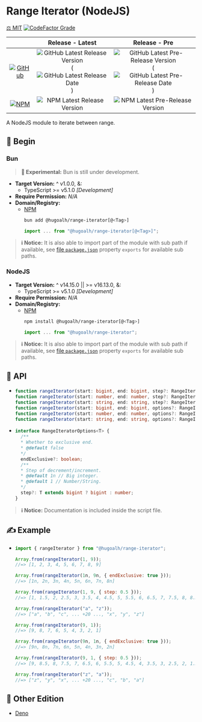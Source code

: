 # Range Iterator (NodeJS)

[⚖️ MIT](./LICENSE.md)
[![CodeFactor Grade](https://img.shields.io/codefactor/grade/github/hugoalh-studio/range-iterator-nodejs?label=Grade&logo=codefactor&logoColor=ffffff&style=flat-square "CodeFactor Grade")](https://www.codefactor.io/repository/github/hugoalh-studio/range-iterator-nodejs)

|  | **Release - Latest** | **Release - Pre** |
|:-:|:-:|:-:|
| [![GitHub](https://img.shields.io/badge/GitHub-181717?logo=github&logoColor=ffffff&style=flat-square "GitHub")](https://github.com/hugoalh-studio/range-iterator-nodejs) | ![GitHub Latest Release Version](https://img.shields.io/github/release/hugoalh-studio/range-iterator-nodejs?sort=semver&label=&style=flat-square "GitHub Latest Release Version") (![GitHub Latest Release Date](https://img.shields.io/github/release-date/hugoalh-studio/range-iterator-nodejs?label=&style=flat-square "GitHub Latest Release Date")) | ![GitHub Latest Pre-Release Version](https://img.shields.io/github/release/hugoalh-studio/range-iterator-nodejs?include_prereleases&sort=semver&label=&style=flat-square "GitHub Latest Pre-Release Version") (![GitHub Latest Pre-Release Date](https://img.shields.io/github/release-date-pre/hugoalh-studio/range-iterator-nodejs?label=&style=flat-square "GitHub Latest Pre-Release Date")) |
| [![NPM](https://img.shields.io/badge/NPM-CB3837?logo=npm&logoColor=ffffff&style=flat-square "NPM")](https://www.npmjs.com/package/@hugoalh/range-iterator) | ![NPM Latest Release Version](https://img.shields.io/npm/v/@hugoalh/range-iterator/latest?label=&style=flat-square "NPM Latest Release Version") | ![NPM Latest Pre-Release Version](https://img.shields.io/npm/v/@hugoalh/range-iterator/pre?label=&style=flat-square "NPM Latest Pre-Release Version") |

A NodeJS module to iterate between range.

## 🔰 Begin

### Bun

> **🧪 Experimental:** Bun is still under development.

- **Target Version:** ^ v1.0.0, &:
  - TypeScript >= v5.1.0 *\[Development\]*
- **Require Permission:** *N/A*
- **Domain/Registry:**
  - [NPM](https://www.npmjs.com/package/@hugoalh/range-iterator)
    ```sh
    bun add @hugoalh/range-iterator[@<Tag>]
    ```
    ```js
    import ... from "@hugoalh/range-iterator[@<Tag>]";
    ```

> **ℹ️ Notice:** It is also able to import part of the module with sub path if available, see [file `package.json`](./package.json) property `exports` for available sub paths.

### NodeJS

- **Target Version:** ^ v14.15.0 \|\| >= v16.13.0, &:
  - TypeScript >= v5.1.0 *\[Development\]*
- **Require Permission:** *N/A*
- **Domain/Registry:**
  - [NPM](https://www.npmjs.com/package/@hugoalh/range-iterator)
    ```sh
    npm install @hugoalh/range-iterator[@<Tag>]
    ```
    ```js
    import ... from "@hugoalh/range-iterator";
    ```

> **ℹ️ Notice:** It is also able to import part of the module with sub path if available, see [file `package.json`](./package.json) property `exports` for available sub paths.

## 🧩 API

- ```ts
  function rangeIterator(start: bigint, end: bigint, step?: RangeIteratorOptions<bigint>["step"]): Generator<bigint, void, unknown>;
  function rangeIterator(start: number, end: number, step?: RangeIteratorOptions<number>["step"]): Generator<number, void, unknown>;
  function rangeIterator(start: string, end: string, step?: RangeIteratorOptions<string>["step"]): Generator<string, void, unknown>;
  function rangeIterator(start: bigint, end: bigint, options?: RangeIteratorOptions<bigint>): Generator<bigint, void, unknown>;
  function rangeIterator(start: number, end: number, options?: RangeIteratorOptions<number>): Generator<number, void, unknown>;
  function rangeIterator(start: string, end: string, options?: RangeIteratorOptions<string>): Generator<string, void, unknown>;
  ```
- ```ts
  interface RangeIteratorOptions<T> {
    /**
    * Whether to exclusive end.
    * @default false
    */
    endExclusive?: boolean;
    /**
    * Step of decrement/increment.
    * @default 1n // Big integer.
    * @default 1 // Number/String.
    */
    step?: T extends bigint ? bigint : number;
  }
  ```

> **ℹ️ Notice:** Documentation is included inside the script file.

## ✍️ Example

- ```js
  import { rangeIterator } from "@hugoalh/range-iterator";

  Array.from(rangeIterator(1, 9));
  //=> [1, 2, 3, 4, 5, 6, 7, 8, 9]

  Array.from(rangeIterator(1n, 9n, { endExclusive: true }));
  //=> [1n, 2n, 3n, 4n, 5n, 6n, 7n, 8n]

  Array.from(rangeIterator(1, 9, { step: 0.5 }));
  //=> [1, 1.5, 2, 2.5, 3, 3.5, 4, 4.5, 5, 5.5, 6, 6.5, 7, 7.5, 8, 8.5, 9]

  Array.from(rangeIterator("a", "z"));
  //=> ["a", "b", "c", ... +20 ..., "x", "y", "z"]

  Array.from(rangeIterator(9, 1));
  //=> [9, 8, 7, 6, 5, 4, 3, 2, 1]

  Array.from(rangeIterator(9n, 1n, { endExclusive: true }));
  //=> [9n, 8n, 7n, 6n, 5n, 4n, 3n, 2n]

  Array.from(rangeIterator(9, 1, { step: 0.5 }));
  //=> [9, 8.5, 8, 7.5, 7, 6.5, 6, 5.5, 5, 4.5, 4, 3.5, 3, 2.5, 2, 1.5, 1]

  Array.from(rangeIterator("z", "a"));
  //=> ["z", "y", "x", ... +20 ..., "c", "b", "a"]
  ```

## 🔗 Other Edition

- [Deno](https://github.com/hugoalh-studio/range-iterator-deno)
